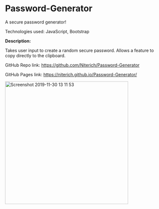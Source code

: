 # Password-Generator
A secure password generator!

Technologies used: JavaScript, Bootstrap

<strong>Description:</strong>

Takes user input to create a random secure password. Allows a feature to copy directly to the clipboard.

GitHub Repo link: https://github.com/Niterich/Password-Generator

GitHub Pages link: https://niterich.github.io/Password-Generator/

<img width="402" alt="Screenshot 2019-11-30 13 11 53" src="https://user-images.githubusercontent.com/52295078/69905595-13a57a00-1373-11ea-8fba-3c9dbd6a8a1d.png">
